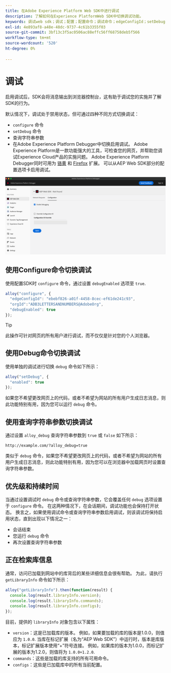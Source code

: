 ```yaml
---
title: 在Adobe Experience Platform Web SDK中进行调试
description: 了解如何在Experience PlatformWeb SDK中切换调试功能。
keywords: 调试web sdk；调试；配置；配置命令；调试命令；edgeConfigId；setDebug；debugEnabled；调试；
exl-id: 4e893af8-a48e-48dc-9737-4c61b3355f03
source-git-commit: 3bf13c3f5ac0506ac88effc56ff68758deb5f566
workflow-type: tm+mt
source-wordcount: '520'
ht-degree: 0%

---
```


# 调试

启用调试后，SDK会将消息输出到浏览器控制台，这有助于调试您的实施并了解SDK的行为。

默认情况下，调试处于禁用状态，但可通过四种不同方式切换调试：

* `configure` 命令
* `setDebug` 命令
* 查询字符串参数
* 在Adobe Experience Platform Debugger中切换启用调试。 Adobe Experience Platform是一款功能强大的工具，可检查您的网页，并帮助您调试Experience Cloud产品的实施问题。 Adobe Experience Platform Debugger同时可用为 [铬黄](https://chrome.google.com/webstore/detail/adobe-experience-platform/bfnnokhpnncpkdmbokanobigaccjkpob) 和 [Firefox](https://addons.mozilla.org/zh-CN/firefox/addon/adobe-experience-platform-dbg/) 扩展。 可以从AEP Web SDK部分的配置选项卡启用调试。

![显示配置屏幕的Experience Platform调试器UI图像。](../assets/enable-debugging.png)

## 使用Configure命令切换调试

使用配置SDK时 `configure` 命令，通过设置 `debugEnabled` 选项至 `true`.

```javascript
alloy("configure", {
  "edgeConfigId": "ebebf826-a01f-4458-8cec-ef61de241c93",
  "orgId":"ADB3LETTERSANDNUMBERS@AdobeOrg",
  "debugEnabled": true
});
```

>[!TIP]
>
>此操作可针对网页的所有用户进行调试，而不仅仅是针对您的个人浏览器。

## 使用Debug命令切换调试

使用单独的调试进行切换 `debug` 命令如下所示：

```javascript
alloy("setDebug", {
  "enabled": true
});
```

如果您不希望更改网页上的代码，或者不希望为网站的所有用户生成日志消息，则此功能特别有用，因为您可以运行 `debug` 命令。

## 使用查询字符串参数切换调试

通过设置 `alloy_debug` 查询字符串参数到 `true` 或 `false` 如下所示：

```HTTP
http://example.com/?alloy_debug=true
```

类似于 `debug` 命令，如果您不希望更改网页上的代码，或者不希望为网站的所有用户生成日志消息，则此功能特别有用，因为您可以在浏览器中加载网页时设置查询字符串参数。

## 优先级和持续时间

当通过设置调试时 `debug` 命令或查询字符串参数，它会覆盖任何 `debug` 选项设置于 `configure` 命令。 在这两种情况下，在会话期间，调试功能也会保持打开状态。 换言之，如果使用调试命令或查询字符串参数启用调试，则该调试将保持启用状态，直到出现以下情况之一：

* 会话结束
* 您运行 `debug` 命令
* 再次设置查询字符串参数

## 正在检索库信息

通常，访问已加载到网站中的库背后的某些详细信息会很有帮助。 为此，请执行 `getLibraryInfo` 命令如下所示：

```js
alloy("getLibraryInfo").then(function(result) {
  console.log(result.libraryInfo.version);
  console.log(result.libraryInfo.commands);
  console.log(result.libraryInfo.configs);
});
```

目前，提供的 `libraryInfo` 对象包含以下属性：

* `version`：这是已加载库的版本。 例如，如果要加载的库的版本是1.0.0，则值应为 `1.0.0`. 当库在标记扩展（名为“AEP Web SDK”）中运行时，版本是库版本，标记扩展版本使用“+”符号连接。 例如，如果库的版本为1.0.0，而标记扩展的版本为1.2.0，则值将为 `1.0.0+1.2.0`.
* `commands`：这些是加载的库支持的所有可用命令。
* `configs`：这些是已加载库中的所有当前配置。

